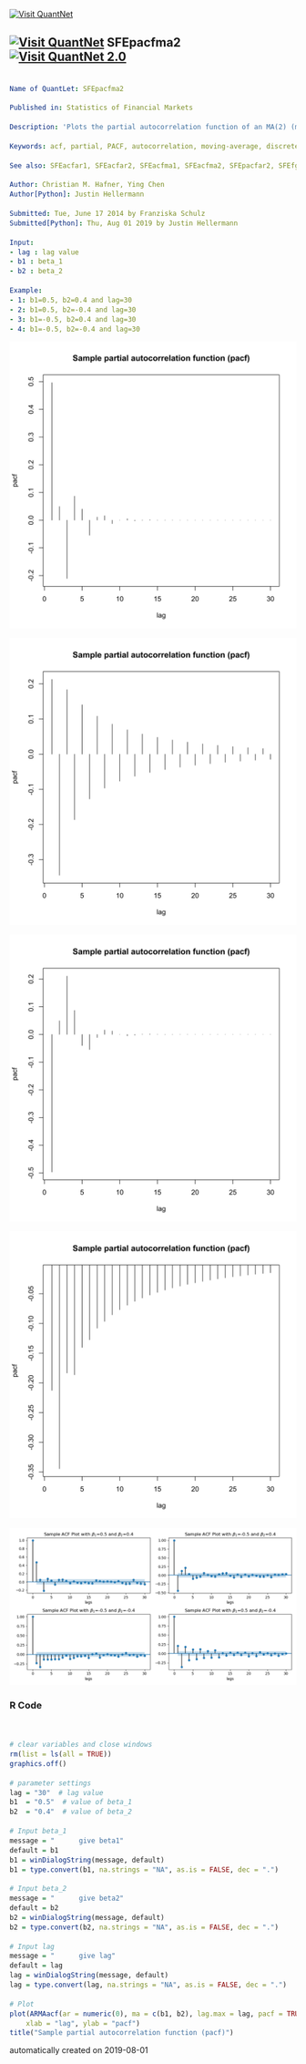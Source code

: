 [<img src="https://github.com/QuantLet/Styleguide-and-FAQ/blob/master/pictures/banner.png" width="888" alt="Visit QuantNet">](http://quantlet.de/)

## [<img src="https://github.com/QuantLet/Styleguide-and-FAQ/blob/master/pictures/qloqo.png" alt="Visit QuantNet">](http://quantlet.de/) **SFEpacfma2** [<img src="https://github.com/QuantLet/Styleguide-and-FAQ/blob/master/pictures/QN2.png" width="60" alt="Visit QuantNet 2.0">](http://quantlet.de/)

```yaml

Name of QuantLet: SFEpacfma2

Published in: Statistics of Financial Markets

Description: 'Plots the partial autocorrelation function of an MA(2) (moving average) process.'

Keywords: acf, partial, PACF, autocorrelation, moving-average, discrete, graphical representation, linear, plot, process, simulation, stationary, stochastic, stochastic-process, time-series

See also: SFEacfar1, SFEacfar2, SFEacfma1, SFEacfma2, SFEpacfar2, SFEfgnacf

Author: Christian M. Hafner, Ying Chen
Author[Python]: Justin Hellermann

Submitted: Tue, June 17 2014 by Franziska Schulz
Submitted[Python]: Thu, Aug 01 2019 by Justin Hellermann

Input: 
- lag : lag value
- b1 : beta_1
- b2 : beta_2

Example: 
- 1: b1=0.5, b2=0.4 and lag=30
- 2: b1=0.5, b2=-0.4 and lag=30
- 3: b1=-0.5, b2=0.4 and lag=30
- 4: b1=-0.5, b2=-0.4 and lag=30

```

![Picture1](SFEpacfma2_1-1.png)

![Picture2](SFEpacfma2_2-1.png)

![Picture3](SFEpacfma2_3-1.png)

![Picture4](SFEpacfma2_4-1.png)

![Picture5](SFEpacfma2_py.png)

### R Code
```r


# clear variables and close windows
rm(list = ls(all = TRUE))
graphics.off()

# parameter settings
lag = "30"  # lag value
b1  = "0.5"  # value of beta_1
b2  = "0.4"  # value of beta_2

# Input beta_1
message = "      give beta1"
default = b1
b1 = winDialogString(message, default)
b1 = type.convert(b1, na.strings = "NA", as.is = FALSE, dec = ".")

# Input beta_2
message = "      give beta2"
default = b2
b2 = winDialogString(message, default)
b2 = type.convert(b2, na.strings = "NA", as.is = FALSE, dec = ".")

# Input lag
message = "      give lag"
default = lag
lag = winDialogString(message, default)
lag = type.convert(lag, na.strings = "NA", as.is = FALSE, dec = ".")

# Plot
plot(ARMAacf(ar = numeric(0), ma = c(b1, b2), lag.max = lag, pacf = TRUE), type = "h", 
    xlab = "lag", ylab = "pacf")
title("Sample partial autocorrelation function (pacf)")


```

automatically created on 2019-08-01